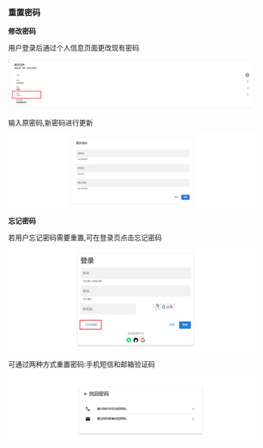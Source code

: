 ### 重置密码

__修改密码__

用户登录后通过个人信息页面更改现有密码

![passwordReset1.png](../../images/whaleal-account/password-reset1.png)

输入原密码,新密码进行更新

![passwordReset2.png](../../images/whaleal-account/password-reset2.png)

__忘记密码__

若用户忘记密码需要重置,可在登录页点击忘记密码

![passwordReset3.png](../../images/whaleal-account/password-reset3.png)

可通过两种方式重置密码:手机短信和邮箱验证码

![passwordReset4.png](../../images/whaleal-account/password-reset4.png)

